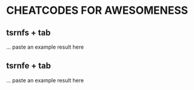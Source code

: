 # CHEATCODES FOR AWESOMENESS

## tsrnfs + tab

... paste an example result here

## tsrnfe + tab

... paste an example result here
